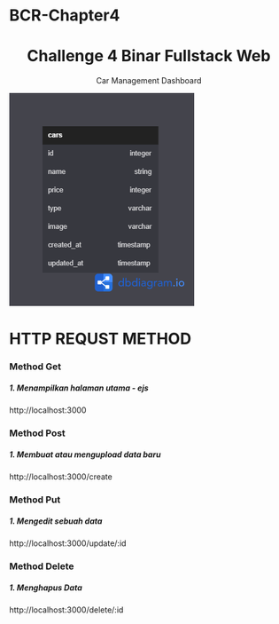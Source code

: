 # BCR-Chapter4


  <h1 align="center">Challenge 4 Binar Fullstack Web</h1>

  <p align="center">Car Management Dashboard</p>
</div>

![erd](./ERD%20Binar%20Challenge%204.png)

# HTTP REQUST METHOD

### Method Get

##### 1. Menampilkan halaman utama - ejs

http://localhost:3000


### Method Post

##### 1. Membuat atau mengupload data baru

http://localhost:3000/create

### Method Put

##### 1. Mengedit sebuah data

http://localhost:3000/update/:id

### Method Delete

##### 1. Menghapus Data

http://localhost:3000/delete/:id


